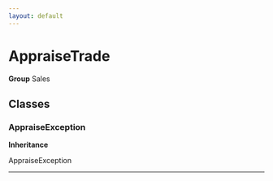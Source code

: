 ```yaml
---
layout: default
---
```

# AppraiseTrade



**Group** Sales

## Classes
### AppraiseException

**Inheritance**

AppraiseException


---
